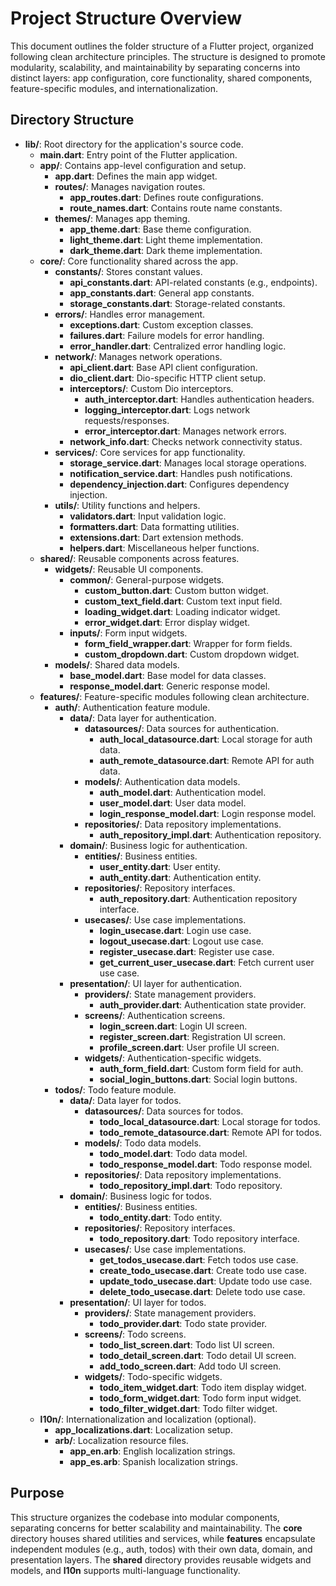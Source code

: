 # Project Structure Overview

This document outlines the folder structure of a Flutter project, organized following clean architecture principles. The structure is designed to promote modularity, scalability, and maintainability by separating concerns into distinct layers: app configuration, core functionality, shared components, feature-specific modules, and internationalization.

## Directory Structure

- **lib/**: Root directory for the application's source code.
  - **main.dart**: Entry point of the Flutter application.
  - **app/**: Contains app-level configuration and setup.
    - **app.dart**: Defines the main app widget.
    - **routes/**: Manages navigation routes.
      - **app_routes.dart**: Defines route configurations.
      - **route_names.dart**: Contains route name constants.
    - **themes/**: Manages app theming.
      - **app_theme.dart**: Base theme configuration.
      - **light_theme.dart**: Light theme implementation.
      - **dark_theme.dart**: Dark theme implementation.
  - **core/**: Core functionality shared across the app.
    - **constants/**: Stores constant values.
      - **api_constants.dart**: API-related constants (e.g., endpoints).
      - **app_constants.dart**: General app constants.
      - **storage_constants.dart**: Storage-related constants.
    - **errors/**: Handles error management.
      - **exceptions.dart**: Custom exception classes.
      - **failures.dart**: Failure models for error handling.
      - **error_handler.dart**: Centralized error handling logic.
    - **network/**: Manages network operations.
      - **api_client.dart**: Base API client configuration.
      - **dio_client.dart**: Dio-specific HTTP client setup.
      - **interceptors/**: Custom Dio interceptors.
        - **auth_interceptor.dart**: Handles authentication headers.
        - **logging_interceptor.dart**: Logs network requests/responses.
        - **error_interceptor.dart**: Manages network errors.
      - **network_info.dart**: Checks network connectivity status.
    - **services/**: Core services for app functionality.
      - **storage_service.dart**: Manages local storage operations.
      - **notification_service.dart**: Handles push notifications.
      - **dependency_injection.dart**: Configures dependency injection.
    - **utils/**: Utility functions and helpers.
      - **validators.dart**: Input validation logic.
      - **formatters.dart**: Data formatting utilities.
      - **extensions.dart**: Dart extension methods.
      - **helpers.dart**: Miscellaneous helper functions.
  - **shared/**: Reusable components across features.
    - **widgets/**: Reusable UI components.
      - **common/**: General-purpose widgets.
        - **custom_button.dart**: Custom button widget.
        - **custom_text_field.dart**: Custom text input field.
        - **loading_widget.dart**: Loading indicator widget.
        - **error_widget.dart**: Error display widget.
      - **inputs/**: Form input widgets.
        - **form_field_wrapper.dart**: Wrapper for form fields.
        - **custom_dropdown.dart**: Custom dropdown widget.
    - **models/**: Shared data models.
      - **base_model.dart**: Base model for data classes.
      - **response_model.dart**: Generic response model.
  - **features/**: Feature-specific modules following clean architecture.
    - **auth/**: Authentication feature module.
      - **data/**: Data layer for authentication.
        - **datasources/**: Data sources for authentication.
          - **auth_local_datasource.dart**: Local storage for auth data.
          - **auth_remote_datasource.dart**: Remote API for auth data.
        - **models/**: Authentication data models.
          - **auth_model.dart**: Authentication model.
          - **user_model.dart**: User data model.
          - **login_response_model.dart**: Login response model.
        - **repositories/**: Data repository implementations.
          - **auth_repository_impl.dart**: Authentication repository.
      - **domain/**: Business logic for authentication.
        - **entities/**: Business entities.
          - **user_entity.dart**: User entity.
          - **auth_entity.dart**: Authentication entity.
        - **repositories/**: Repository interfaces.
          - **auth_repository.dart**: Authentication repository interface.
        - **usecases/**: Use case implementations.
          - **login_usecase.dart**: Login use case.
          - **logout_usecase.dart**: Logout use case.
          - **register_usecase.dart**: Register use case.
          - **get_current_user_usecase.dart**: Fetch current user use case.
      - **presentation/**: UI layer for authentication.
        - **providers/**: State management providers.
          - **auth_provider.dart**: Authentication state provider.
        - **screens/**: Authentication screens.
          - **login_screen.dart**: Login UI screen.
          - **register_screen.dart**: Registration UI screen.
          - **profile_screen.dart**: User profile UI screen.
        - **widgets/**: Authentication-specific widgets.
          - **auth_form_field.dart**: Custom form field for auth.
          - **social_login_buttons.dart**: Social login buttons.
    - **todos/**: Todo feature module.
      - **data/**: Data layer for todos.
        - **datasources/**: Data sources for todos.
          - **todo_local_datasource.dart**: Local storage for todos.
          - **todo_remote_datasource.dart**: Remote API for todos.
        - **models/**: Todo data models.
          - **todo_model.dart**: Todo data model.
          - **todo_response_model.dart**: Todo response model.
        - **repositories/**: Data repository implementations.
          - **todo_repository_impl.dart**: Todo repository.
      - **domain/**: Business logic for todos.
        - **entities/**: Business entities.
          - **todo_entity.dart**: Todo entity.
        - **repositories/**: Repository interfaces.
          - **todo_repository.dart**: Todo repository interface.
        - **usecases/**: Use case implementations.
          - **get_todos_usecase.dart**: Fetch todos use case.
          - **create_todo_usecase.dart**: Create todo use case.
          - **update_todo_usecase.dart**: Update todo use case.
          - **delete_todo_usecase.dart**: Delete todo use case.
      - **presentation/**: UI layer for todos.
        - **providers/**: State management providers.
          - **todo_provider.dart**: Todo state provider.
        - **screens/**: Todo screens.
          - **todo_list_screen.dart**: Todo list UI screen.
          - **todo_detail_screen.dart**: Todo detail UI screen.
          - **add_todo_screen.dart**: Add todo UI screen.
        - **widgets/**: Todo-specific widgets.
          - **todo_item_widget.dart**: Todo item display widget.
          - **todo_form_widget.dart**: Todo form input widget.
          - **todo_filter_widget.dart**: Todo filter widget.
  - **l10n/**: Internationalization and localization (optional).
    - **app_localizations.dart**: Localization setup.
    - **arb/**: Localization resource files.
      - **app_en.arb**: English localization strings.
      - **app_es.arb**: Spanish localization strings.

## Purpose

This structure organizes the codebase into modular components, separating concerns for better scalability and maintainability. The **core** directory houses shared utilities and services, while **features** encapsulate independent modules (e.g., auth, todos) with their own data, domain, and presentation layers. The **shared** directory provides reusable widgets and models, and **l10n** supports multi-language functionality.
